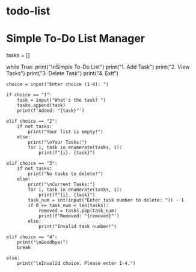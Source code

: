 # todo-list
# Simple To-Do List Manager

tasks = []

while True:
    print("\nSimple To-Do List")
    print("1. Add Task")
    print("2. View Tasks")
    print("3. Delete Task")
    print("4. Exit")
    
    choice = input("Enter choice (1-4): ")
    
    if choice == "1":
        task = input("What's the task? ")
        tasks.append(task)
        print(f'Added: "{task}"')
    
    elif choice == "2":
        if not tasks:
            print("Your list is empty!")
        else:
            print("\nYour Tasks:")
            for i, task in enumerate(tasks, 1):
                print(f"{i}. {task}")
    
    elif choice == "3":
        if not tasks:
            print("No tasks to delete!")
        else:
            print("\nCurrent Tasks:")
            for i, task in enumerate(tasks, 1):
                print(f"{i}. {task}")
            task_num = int(input("Enter task number to delete: ")) - 1
            if 0 <= task_num < len(tasks):
                removed = tasks.pop(task_num)
                print(f'Removed: "{removed}"')
            else:
                print("Invalid task number!")
    
    elif choice == "4":
        print("\nGoodbye!")
        break
    
    else:
        print("\nInvalid choice. Please enter 1-4.")
